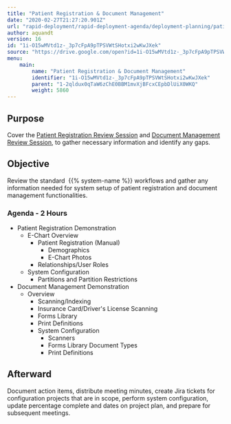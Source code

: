 ```yaml
---
title: "Patient Registration & Document Management"
date: "2020-02-27T21:27:20.901Z"
url: "rapid-deployment/rapid-deployment-agenda/deployment-planning/patient-registration-and-document-management.html"
author: aquandt
version: 16
id: "1i-O15wMVtd1z-_3p7cFpA9pTPSVWtSHotxi2wKwJXek"
source: "https://drive.google.com/open?id=1i-O15wMVtd1z-_3p7cFpA9pTPSVWtSHotxi2wKwJXek"
menu:
    main:
        name: "Patient Registration & Document Management"
        identifier: "1i-O15wMVtd1z-_3p7cFpA9pTPSVWtSHotxi2wKwJXek"
        parent: "1-2qldux0qTaW6zChE0BBM1mvXjBFcxCEpbDlUiX0WKQ"
        weight: 5860
---
```

## Purpose

Cover the [Patient Registration Review Session](../../review-sessions/review-session-patient-registration.html) and [Document Management Review Session](../../review-sessions/review-session-document-management.html), to gather necessary information and identify any gaps.

## Objective

Review the standard  {{% system-name %}} workflows and gather any information needed for system setup of patient registration and document management functionalities.

### Agenda - 2 Hours

* Patient Registration Demonstration
    * E-Chart Overview
        * Patient Registration (Manual)
            * Demographics
            * E-Chart Photos
        * Relationships/User Roles
    * System Configuration
        * Partitions and Partition Restrictions
* Document Management Demonstration
    * Overview
        * Scanning/Indexing
        * Insurance Card/Driver's License Scanning
        * Forms Library
        * Print Definitions
        * System Configuration
            * Scanners
            * Forms Library Document Types
            * Print Definitions

## Afterward

Document action items, distribute meeting minutes, create Jira tickets for configuration projects that are in scope, perform system configuration, update percentage complete and dates on project plan, and prepare for subsequent meetings.

